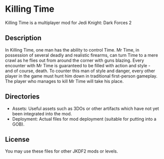 # Killing Time
Killing Time is a multiplayer mod for Jedi Knight: Dark Forces 2

## Description
In Killing Time, one man has the ability to control Time. Mr Time, in possession of several deadly and realistic firearms, can turn Time to a mere crawl as he flies out from around the corner with guns blazing. Every encounter with Mr Time is guaranteed to be filled with action and style - and of course, death. To counter this man of style and danger, every other player in the game must hunt him down in traditional first-person gameplay. The player who manages to kill Mr Time will take his place.

## Directories
- Assets: Useful assets such as 3DOs or other artifacts which have not yet been integrated into the mod.
- Deployment: Actual files for mod deployment (suitable for putting into a GOB).

## License
You may use these files for other JKDF2 mods or levels.